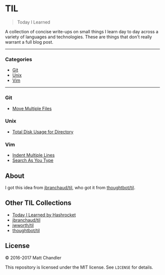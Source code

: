 # TIL

> Today I Learned

A collection of concise write-ups on small things I learn day to day across a
variety of languages and technologies. These are things that don't really
warrant a full blog post.

---

### Categories

* [Git](#git)
* [Unix](#unix)
* [Vim](#vim)

---

### Git

* [Move Multiple Files](git/move-multiple-files.md)

### Unix

* [Total Disk Usage for Directory](unix/total-disk-usage-for-directory.md)

### Vim

* [Indent Multiple Lines](vim/indent-multiple-lines.md)
* [Search As You Type](vim/search-as-you-type.md)

## About

I got this idea from [jbranchaud/til](https://github.com/jbranchaud/til), who got it from [thoughtbot/til](https://github.com/thoughtbot/til).

## Other TIL Collections

* [Today I Learned by Hashrocket](https://til.hashrocket.com)
* [jbranchaud/til](https://github.com/jbranchaud/til)
* [jwworth/til](https://github.com/jwworth/til)
* [thoughtbot/til](https://github.com/thoughtbot/til)

## License

&copy; 2016-2017 Matt Chandler

This repository is licensed under the MIT license. See `LICENSE` for
details.

